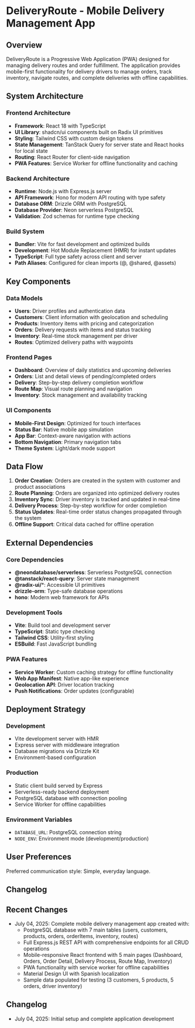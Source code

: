 # DeliveryRoute - Mobile Delivery Management App

## Overview

DeliveryRoute is a Progressive Web Application (PWA) designed for managing delivery routes and order fulfillment. The application provides mobile-first functionality for delivery drivers to manage orders, track inventory, navigate routes, and complete deliveries with offline capabilities.

## System Architecture

### Frontend Architecture
- **Framework**: React 18 with TypeScript
- **UI Library**: shadcn/ui components built on Radix UI primitives
- **Styling**: Tailwind CSS with custom design tokens
- **State Management**: TanStack Query for server state and React hooks for local state
- **Routing**: React Router for client-side navigation
- **PWA Features**: Service Worker for offline functionality and caching

### Backend Architecture
- **Runtime**: Node.js with Express.js server
- **API Framework**: Hono for modern API routing with type safety
- **Database ORM**: Drizzle ORM with PostgreSQL
- **Database Provider**: Neon serverless PostgreSQL
- **Validation**: Zod schemas for runtime type checking

### Build System
- **Bundler**: Vite for fast development and optimized builds
- **Development**: Hot Module Replacement (HMR) for instant updates
- **TypeScript**: Full type safety across client and server
- **Path Aliases**: Configured for clean imports (@, @shared, @assets)

## Key Components

### Data Models
- **Users**: Driver profiles and authentication data
- **Customers**: Client information with geolocation and scheduling
- **Products**: Inventory items with pricing and categorization
- **Orders**: Delivery requests with items and status tracking
- **Inventory**: Real-time stock management per driver
- **Routes**: Optimized delivery paths with waypoints

### Frontend Pages
- **Dashboard**: Overview of daily statistics and upcoming deliveries
- **Orders**: List and detail views of pending/completed orders
- **Delivery**: Step-by-step delivery completion workflow
- **Route Map**: Visual route planning and navigation
- **Inventory**: Stock management and availability tracking

### UI Components
- **Mobile-First Design**: Optimized for touch interfaces
- **Status Bar**: Native mobile app simulation
- **App Bar**: Context-aware navigation with actions
- **Bottom Navigation**: Primary navigation tabs
- **Theme System**: Light/dark mode support

## Data Flow

1. **Order Creation**: Orders are created in the system with customer and product associations
2. **Route Planning**: Orders are organized into optimized delivery routes
3. **Inventory Sync**: Driver inventory is tracked and updated in real-time
4. **Delivery Process**: Step-by-step workflow for order completion
5. **Status Updates**: Real-time order status changes propagated through the system
6. **Offline Support**: Critical data cached for offline operation

## External Dependencies

### Core Dependencies
- **@neondatabase/serverless**: Serverless PostgreSQL connection
- **@tanstack/react-query**: Server state management
- **@radix-ui/***: Accessible UI primitives
- **drizzle-orm**: Type-safe database operations
- **hono**: Modern web framework for APIs

### Development Tools
- **Vite**: Build tool and development server
- **TypeScript**: Static type checking
- **Tailwind CSS**: Utility-first styling
- **ESBuild**: Fast JavaScript bundling

### PWA Features
- **Service Worker**: Custom caching strategy for offline functionality
- **Web App Manifest**: Native app-like experience
- **Geolocation API**: Driver location tracking
- **Push Notifications**: Order updates (configurable)

## Deployment Strategy

### Development
- Vite development server with HMR
- Express server with middleware integration
- Database migrations via Drizzle Kit
- Environment-based configuration

### Production
- Static client build served by Express
- Serverless-ready backend deployment
- PostgreSQL database with connection pooling
- Service Worker for offline capabilities

### Environment Variables
- `DATABASE_URL`: PostgreSQL connection string
- `NODE_ENV`: Environment mode (development/production)

## User Preferences

Preferred communication style: Simple, everyday language.

## Changelog

## Recent Changes

- July 04, 2025: Complete mobile delivery management app created with:
  - PostgreSQL database with 7 main tables (users, customers, products, orders, orderItems, inventory, routes)
  - Full Express.js REST API with comprehensive endpoints for all CRUD operations
  - Mobile-responsive React frontend with 5 main pages (Dashboard, Orders, Order Detail, Delivery Process, Route Map, Inventory)
  - PWA functionality with service worker for offline capabilities
  - Material Design UI with Spanish localization
  - Sample data populated for testing (3 customers, 5 products, 5 orders, driver inventory)

## Changelog

- July 04, 2025: Initial setup and complete application development